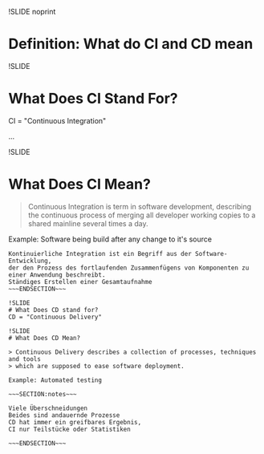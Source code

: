 !SLIDE noprint
# Definition: What do CI and CD mean

!SLIDE 
# What Does CI Stand For?
CI = "Continuous Integration"

...

!SLIDE
# What Does CI Mean?

> Continuous Integration is term in software development, describing the continuous
> process of merging all developer working copies to a shared mainline several times a day.

Example: Software being build after any change to it's source

~~~SECTION:notes~~~
Kontinuierliche Integration ist ein Begriff aus der Software-Entwicklung,
der den Prozess des fortlaufenden Zusammenfügens von Komponenten zu
einer Anwendung beschreibt.
Ständiges Erstellen einer Gesamtaufnahme
~~~ENDSECTION~~~

!SLIDE
# What Does CD stand for?
CD = "Continuous Delivery"

!SLIDE
# What Does CD Mean?

> Continuous Delivery describes a collection of processes, techniques and tools
> which are supposed to ease software deployment.

Example: Automated testing

~~~SECTION:notes~~~

Viele Überschneidungen
Beides sind andauernde Prozesse
CD hat immer ein greifbares Ergebnis,  
CI nur Teilstücke oder Statistiken

~~~ENDSECTION~~~
